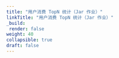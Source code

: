 ```yaml
---
title: "用户消费 TopN 统计（Jar 作业）"
linkTitle: "用户消费 TopN 统计（Jar 作业）"
_build:
 render: false 
weight: 40
collapsible: true
draft: false
---
```

